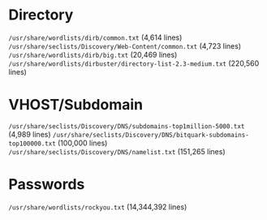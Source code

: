# Directory

`/usr/share/wordlists/dirb/common.txt` (4,614 lines)
`/usr/share/seclists/Discovery/Web-Content/common.txt` (4,723 lines)
`/usr/share/wordlists/dirb/big.txt` (20,469 lines)
`/usr/share/wordlists/dirbuster/directory-list-2.3-medium.txt` (220,560 lines)

# VHOST/Subdomain

`/usr/share/seclists/Discovery/DNS/subdomains-top1million-5000.txt` (4,989 lines)
`/usr/share/seclists/Discovery/DNS/bitquark-subdomains-top100000.txt` (100,000 lines)
`/usr/share/seclists/Discovery/DNS/namelist.txt` (151,265 lines)

# Passwords

`/usr/share/wordlists/rockyou.txt` (14,344,392 lines)
